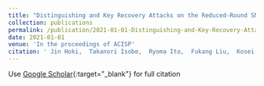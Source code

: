 ```yaml
---
title: "Distinguishing and Key Recovery Attacks on the Reduced-Round SNOW-V"
collection: publications
permalink: /publication/2021-01-01-Distinguishing-and-Key-Recovery-Attacks-on-the-Reduced-Round-SNOW-V
date: 2021-01-01
venue: 'In the proceedings of ACISP'
citation: ' Jin Hoki,  Takanori Isobe,  Ryoma Ito,  Fukang Liu,  Kosei Sakamoto, &quot;Distinguishing and Key Recovery Attacks on the Reduced-Round SNOW-V.&quot; In the proceedings of ACISP, 2021.'
---
```

Use [Google Scholar](https://scholar.google.com/scholar?q=Distinguishing+and+Key+Recovery+Attacks+on+the+Reduced+Round+SNOW+V){:target="_blank"} for full citation